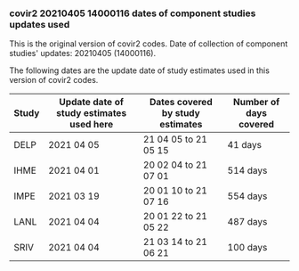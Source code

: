 ### covir2 20210405 14000116 dates of component studies updates used

This is the original version of covir2 codes. Date of collection of component studies' updates: 20210405 (14000116).

The following dates are the update date of study estimates used in this version of covir2 codes. 


| Study | Update date of study estimates used here | Dates covered by study estimates  | Number of days covered |
| ----- | ---------------------------------------- | --------------------------------- | ---------------------- |
| DELP  |  2021 04 05                              | 21 04 05 to 21 05 15              | 41 days                |
| IHME  |  2021 04 01                              | 20 02 04 to 21 07 01              | 514 days               |
| IMPE  |  2021 03 19                              | 20 01 10 to 21 07 16              | 554 days               |
| LANL  |  2021 04 04                              | 20 01 22 to 21 05 22              | 487 days               |
| SRIV  |  2021 04 04                              | 21 03 14 to 21 06 21              | 100 days               |


